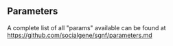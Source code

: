 ## Parameters

A complete list of all "params" available can be found at https://github.com/socialgene/sgnf/parameters.md
